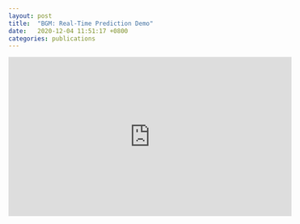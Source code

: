 ```yaml
---
layout: post
title:  "BGM: Real-Time Prediction Demo"
date:   2020-12-04 11:51:17 +0800
categories: publications
---
```


<!--
 * @Author: Conghao Wong
 * @Date: 2020-12-03 21:22:20
 * @LastEditors: Conghao Wong
 * @LastEditTime: 2020-12-04 11:51:47
 * @Description: file content
-->

<div align='center'>
    <iframe width="560" height="315" src="https://www.youtube-nocookie.com/embed/nCEIDoVc2rM" frameborder="0" allow="accelerometer; autoplay; clipboard-write; encrypted-media; gyroscope; picture-in-picture" allowfullscreen></iframe>
</div>
